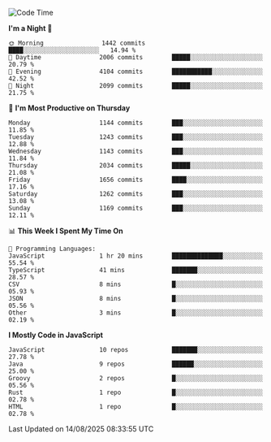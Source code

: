 <!--START_SECTION:waka-->
![Code Time](http://img.shields.io/badge/Code%20Time-1%2C352%20hrs%2030%20mins-blue)

**I'm a Night 🦉** 

```text
🌞 Morning                1442 commits        ████░░░░░░░░░░░░░░░░░░░░░   14.94 % 
🌆 Daytime                2006 commits        █████░░░░░░░░░░░░░░░░░░░░   20.79 % 
🌃 Evening                4104 commits        ███████████░░░░░░░░░░░░░░   42.52 % 
🌙 Night                  2099 commits        █████░░░░░░░░░░░░░░░░░░░░   21.75 % 
```
📅 **I'm Most Productive on Thursday** 

```text
Monday                   1144 commits        ███░░░░░░░░░░░░░░░░░░░░░░   11.85 % 
Tuesday                  1243 commits        ███░░░░░░░░░░░░░░░░░░░░░░   12.88 % 
Wednesday                1143 commits        ███░░░░░░░░░░░░░░░░░░░░░░   11.84 % 
Thursday                 2034 commits        █████░░░░░░░░░░░░░░░░░░░░   21.08 % 
Friday                   1656 commits        ████░░░░░░░░░░░░░░░░░░░░░   17.16 % 
Saturday                 1262 commits        ███░░░░░░░░░░░░░░░░░░░░░░   13.08 % 
Sunday                   1169 commits        ███░░░░░░░░░░░░░░░░░░░░░░   12.11 % 
```


📊 **This Week I Spent My Time On** 

```text
💬 Programming Languages: 
JavaScript               1 hr 20 mins        ██████████████░░░░░░░░░░░   55.54 % 
TypeScript               41 mins             ███████░░░░░░░░░░░░░░░░░░   28.57 % 
CSV                      8 mins              █░░░░░░░░░░░░░░░░░░░░░░░░   05.93 % 
JSON                     8 mins              █░░░░░░░░░░░░░░░░░░░░░░░░   05.56 % 
Other                    3 mins              █░░░░░░░░░░░░░░░░░░░░░░░░   02.19 % 
```

**I Mostly Code in JavaScript** 

```text
JavaScript               10 repos            ███████░░░░░░░░░░░░░░░░░░   27.78 % 
Java                     9 repos             ██████░░░░░░░░░░░░░░░░░░░   25.00 % 
Groovy                   2 repos             █░░░░░░░░░░░░░░░░░░░░░░░░   05.56 % 
Rust                     1 repo              █░░░░░░░░░░░░░░░░░░░░░░░░   02.78 % 
HTML                     1 repo              █░░░░░░░░░░░░░░░░░░░░░░░░   02.78 % 
```




 Last Updated on 14/08/2025 08:33:55 UTC
<!--END_SECTION:waka-->
